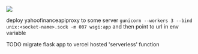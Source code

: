 ![](https://i.imgur.com/CNZDYND.png)

deploy yahoofinanceapiproxy to some server `gunicorn --workers 3 --bind unix:<socket-name>.sock -m 007 wsgi:app` and then point to url in env variable

TODO migrate flask app to vercel hosted 'serverless' function
